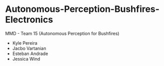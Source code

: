 # Autonomous-Perception-Bushfires-Electronics
MMD - Team 15 (Autonomous Perception for Bushfires)
- Kyle Pereira
- Jacbo Vartanian
- Esteban Andrade
- Jessica  Wind
